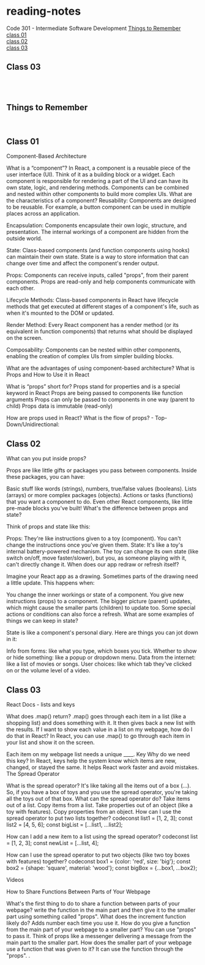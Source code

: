 # reading-notes
Code 301 - Intermediate Software Development
<a href="#thingstoremember">Things to Remember</a><br>
<a href="#class01">class 01</a><br>
<a href="#class02">class 02</a><br>
<a href="#class03">class 03</a><br>
<h2 id="class03">Class 03</h2><br><br>
<h2 id="thingstoremember">Things to Remember</h2>
<br>
<h2 id="class01">Class 01</h2>
Component-Based Architecture

What is a “component”? In React, a component is a reusable piece of the user interface (UI). Think of it as a building block or a widget. Each component is responsible for rendering a part of the UI and can have its own state, logic, and rendering methods. Components can be combined and nested within other components to build more complex UIs. What are the characteristics of a component? Reusability: Components are designed to be reusable. For example, a button component can be used in multiple places across an application.

Encapsulation: Components encapsulate their own logic, structure, and presentation. The internal workings of a component are hidden from the outside world.

State: Class-based components (and function components using hooks) can maintain their own state. State is a way to store information that can change over time and affect the component's render output.

Props: Components can receive inputs, called "props", from their parent components. Props are read-only and help components communicate with each other.

Lifecycle Methods: Class-based components in React have lifecycle methods that get executed at different stages of a component's life, such as when it's mounted to the DOM or updated.

Render Method: Every React component has a render method (or its equivalent in function components) that returns what should be displayed on the screen.

Composability: Components can be nested within other components, enabling the creation of complex UIs from simpler building blocks.

What are the advantages of using component-based architecture? What is Props and How to Use it in React

What is “props” short for? Props stand for properties and is a special keyword in React Props are being passed to components like function arguments Props can only be passed to components in one way (parent to child) Props data is immutable (read-only)

How are props used in React? What is the flow of props? - Top-Down/Unidirectional:

<h2 id="class02">Class 02</h2>
What can you put inside props?

Props are like little gifts or packages you pass between components. Inside these packages, you can have:

Basic stuff like words (strings), numbers, true/false values (booleans). Lists (arrays) or more complex packages (objects). Actions or tasks (functions) that you want a component to do. Even other React components, like little pre-made blocks you've built! What's the difference between props and state?

Think of props and state like this:

Props: They're like instructions given to a toy (component). You can't change the instructions once you've given them. State: It's like a toy's internal battery-powered mechanism. The toy can change its own state (like switch on/off, move faster/slower), but you, as someone playing with it, can't directly change it. When does our app redraw or refresh itself?

Imagine your React app as a drawing. Sometimes parts of the drawing need a little update. This happens when:

You change the inner workings or state of a component. You give new instructions (props) to a component. The bigger picture (parent) updates, which might cause the smaller parts (children) to update too. Some special actions or conditions can also force a refresh. What are some examples of things we can keep in state?

State is like a component's personal diary. Here are things you can jot down in it:

Info from forms: like what you type, which boxes you tick. Whether to show or hide something: like a popup or dropdown menu. Data from the internet: like a list of movies or songs. User choices: like which tab they've clicked on or the volume level of a video.


<h2 id="class03">Class 03</h2>
React Docs - lists and keys

What does .map() return?
.map() goes through each item in a list (like a shopping list) and does something with it. It then gives back a new list with the results.
If I want to show each value in a list on my webpage, how do I do that in React?
In React, you can use .map() to go through each item in your list and show it on the screen. 

Each item on my webpage list needs a unique ____.
Key
Why do we need this key?
In React, keys help the system know which items are new, changed, or stayed the same. It helps React work faster and avoid mistakes.
The Spread Operator

What is the spread operator?
It's like taking all the items out of a box (...). So, if you have a box of toys and you use the spread operator, you're taking all the toys out of that box.
What can the spread operator do?
Take items out of a list.
Copy items from a list.
Take properties out of an object (like a toy with features).
Copy properties from an object.
How can I use the spread operator to put two lists together?
 codeconst list1 = [1, 2, 3]; const list2 = [4, 5, 6]; const bigList = [...list1, ...list2]; 

How can I add a new item to a list using the spread operator?
codeconst list = [1, 2, 3]; const newList = [...list, 4];

How can I use the spread operator to put two objects (like two toy boxes with features) together?
 codeconst box1 = {color: 'red', size: 'big'}; const box2 = {shape: 'square', material: 'wood'}; const bigBox = {...box1, ...box2}; 

Videos

How to Share Functions Between Parts of Your Webpage

What's the first thing to do to share a function between parts of your webpage?
write the function in the main part and then give it to the smaller part using something called "props".
What does the increment function likely do?
Adds number each time you use it.
How do you give a function from the main part of your webpage to a smaller part?
You can use "props" to pass it. Think of props like a messenger delivering a message from the main part to the smaller part.
How does the smaller part of your webpage use a function that was given to it?
It can use the function through the "props". .
